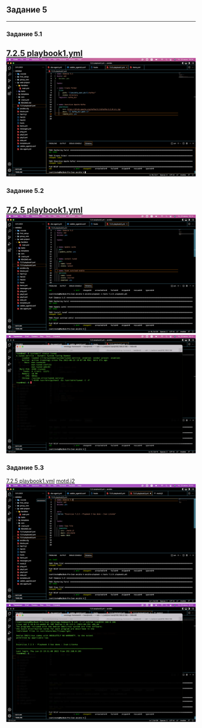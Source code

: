 ## Задание 5

---

### Задание 5.1

[7.2.5 playbook1.yml](/files/7.2/7.2.5/7.2.5%20playbook1.yml)
![](/img/7.2.5.1.png)
---

### Задание 5.2

[7.2.5 playbook1.yml](/files/7.2/7.2.5/7.2.5%20playbook2.yml)
![](/img/7.2.5.2.1.png)
![](/img/7.2.5.2.2.png)
---

### Задание 5.3

[7.2.5 playbook1.yml](/files/7.2/7.2.5/7.2.5%20playbook2.yml)
[motd.j2](/files/7.2/7.2.5/motd.j2)
![](/img/7.2.5.3.1.png)
![](/img/7.2.5.3.2.png)
